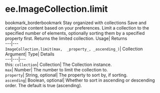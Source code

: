  
#  ee.ImageCollection.limit 
bookmark_borderbookmark Stay organized with collections  Save and categorize content based on your preferences.
Limit a collection to the specified number of elements, optionally sorting them by a specified property first. 
Returns the limited collection.
Usage| Returns  
---|---  
`ImageCollection.limit(max,  _property_, _ascending_)`| Collection  
Argument| Type| Details  
---|---|---  
this: `collection`| Collection| The Collection instance.  
`max`| Number| The number to limit the collection to.  
`property`| String, optional| The property to sort by, if sorting.  
`ascending`| Boolean, optional| Whether to sort in ascending or descending order. The default is true (ascending).  
